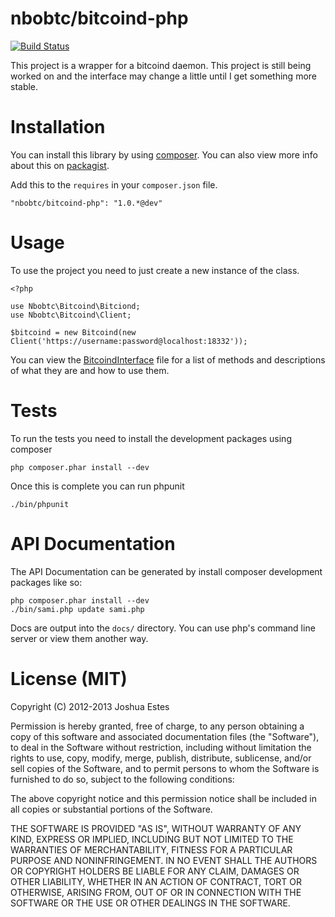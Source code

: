nbobtc/bitcoind-php
===================

[![Build Status](https://travis-ci.org/nbobtc/bitcoind-php.png?branch=master)](https://travis-ci.org/nbobtc/bitcoind-php)

This project is a wrapper for a bitcoind daemon. This project is still
being worked on and the interface may change a little until I get something
more stable.

# Installation

You can install this library by using [composer](http://getcomposer.org/). You
can also view more info about this on [packagist](https://packagist.org/packages/nbobtc/bitcoind-php).

Add this to the `requires` in your `composer.json` file.

    "nbobtc/bitcoind-php": "1.0.*@dev"

# Usage

To use the project you need to just create a new instance of the class.

    <?php

    use Nbobtc\Bitcoind\Bitciond;
    use Nbobtc\Bitcoind\Client;

    $bitcoind = new Bitcoind(new Client('https://username:password@localhost:18332'));

You can view the [BitcoindInterface](https://github.com/nbobtc/bitcoind-php/blob/master/src/Nbobtc/Bitcoind/BitcoindInterface.php)
file for a list of methods and descriptions of what they are and how to use them.

# Tests

To run the tests you need to install the development packages using composer

    php composer.phar install --dev

Once this is complete you can run phpunit

    ./bin/phpunit

# API Documentation

The API Documentation can be generated by install composer development packages
like so:

    php composer.phar install --dev
    ./bin/sami.php update sami.php

Docs are output into the `docs/` directory. You can use php's command line server
or view them another way.

# License (MIT)

Copyright (C) 2012-2013 Joshua Estes

Permission is hereby granted, free of charge, to any person obtaining a copy of
this software and associated documentation files (the "Software"), to deal in
the Software without restriction, including without limitation the rights to
use, copy, modify, merge, publish, distribute, sublicense, and/or sell copies of
the Software, and to permit persons to whom the Software is furnished to do so,
subject to the following conditions:

The above copyright notice and this permission notice shall be included in all
copies or substantial portions of the Software.

THE SOFTWARE IS PROVIDED "AS IS", WITHOUT WARRANTY OF ANY KIND, EXPRESS OR
IMPLIED, INCLUDING BUT NOT LIMITED TO THE WARRANTIES OF MERCHANTABILITY, FITNESS
FOR A PARTICULAR PURPOSE AND NONINFRINGEMENT. IN NO EVENT SHALL THE AUTHORS OR
COPYRIGHT HOLDERS BE LIABLE FOR ANY CLAIM, DAMAGES OR OTHER LIABILITY, WHETHER
IN AN ACTION OF CONTRACT, TORT OR OTHERWISE, ARISING FROM, OUT OF OR IN
CONNECTION WITH THE SOFTWARE OR THE USE OR OTHER DEALINGS IN THE SOFTWARE.
